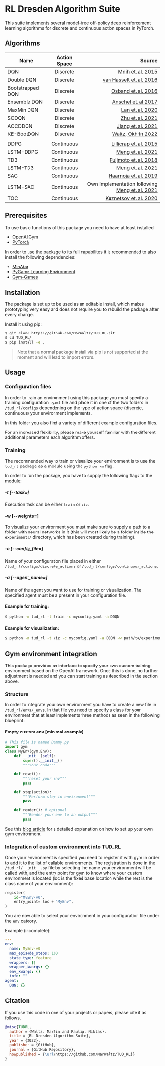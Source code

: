 # RL Dresden Algorithm Suite

This suite implements several model-free off-policy deep reinforcement learning algorithms for discrete and continuous action spaces in PyTorch.

## Algorithms

| Name             | Action Space |                                                                                                  Source |
| ---------------- | :----------: | ------------------------------------------------------------------------------------------------------: |
| DQN              |   Discrete   |                                        [Mnih et. al. 2015](https://www.nature.com/articles/nature14236) |
| Double DQN       |   Discrete   |                              [van Hasselt et. al. 2016](https://dl.acm.org/doi/10.5555/3016100.3016191) |
| Bootstrapped DQN |   Discrete   |                                                 [Osband et. al. 2016](https://arxiv.org/abs/1602.04621) |
| Ensemble DQN     |   Discrete   |                                 [Anschel et. al 2017](http://proceedings.mlr.press/v70/anschel17a.html) |
| MaxMin DQN       |   Discrete   |                                                    [Lan et. al. 2020](https://arxiv.org/abs/2002.06487) |
| SCDQN            |   Discrete   |                                [Zhu et. al. 2021](https://www.aaai.org/AAAI21Papers/AAAI-3820.ZhuR.pdf) |
| ACCDDQN          |   Discrete   |                                                  [Jiang et. al. 2021](https://arxiv.org/abs/2105.00704) |
| KE-BootDQN       |   Discrete   |                                                  [Waltz, Okhrin 2022](https://arxiv.org/abs/2201.08078) |
|                  |
| DDPG             |  Continuous  |                                              [Lillicrap et. al. 2015](https://arxiv.org/abs/1509.02971) |
| LSTM-DDPG        |  Continuous  |                              [Meng et. al. 2021](https://ieeexplore.ieee.org/abstract/document/9636140) |
| TD3              |  Continuous  |                             [Fujimoto et. al. 2018](https://proceedings.mlr.press/v80/fujimoto18a.html) |
| LSTM-TD3         |  Continuous  |                              [Meng et. al. 2021](https://ieeexplore.ieee.org/abstract/document/9636140) |
| SAC              |  Continuous  |                                               [Haarnoja et. al. 2019](https://arxiv.org/abs/1812.05905) |
| LSTM-SAC         |  Continuous  | Own Implementation following [Meng et. al. 2021](https://ieeexplore.ieee.org/abstract/document/9636140) |
| TQC              |  Continuous  |                           [Kuznetsov et. al. 2020](http://proceedings.mlr.press/v119/kuznetsov20a.html) |

## Prerequisites

To use basic functions of this package you need to have at least installed

- [OpenAI Gym](https://github.com/openai/gym)
- [PyTorch](https://github.com/pytorch/pytorch)

In order to use the package to its full capabilites it is recommended to also install the following dependencies:

- [MinAtar](https://github.com/kenjyoung/MinAtar)
- [PyGame Learning Environment](https://pygame-learning-environment.readthedocs.io/en/latest/user/games.html)
- [Gym-Games](https://github.com/qlan3/gym-games)

## Installation

The package is set up to be used as an editable install, which makes prototyping very easy and does not require you to rebuild the package after every change.

Install it using pip:

```bash
$ git clone https://github.com/MarWaltz/TUD_RL.git
$ cd TUD_RL/
$ pip install -e .
```

> Note that a normal package install via pip is not supported at the moment and will lead to import errors.

## Usage

### Configuration files

In order to train an environment using this package you must specify a training configuration `.yaml` file and place it in one of the two folders in `/tud_rl/configs` dependening on the type of action space (discrete, continuous) your environment implements.

In this folder you also find a variety of different example configuration files.

For an increased flexibility, please make yourself familiar with the different additional parameters each algorithm offers.

### Training

The recommended way to train or visualize your environment is to use the `tud_rl` package as a module using the `python -m` flag.

In order to run the package, you have to supply the following flags to the module:

##### -t [--task=]

Execution task can be either `train` or `viz`. 

#### -w [--weights=]

To visualize your environment you must make sure to supply a path to a folder with neural networks in it (this will most likely be a folder inside the `experiments/` directory, which has been created during training).


##### -c [--config_file=]

Name of your configuration file placed in either `/tud_rl/configs/discrete_actions` or `/tud_rl/configs/continuous_actions`.

##### -a [--agent_name=]

Name of the agent you want to use for training or visualization. The specified agent must be a present in your configuration file.

#### Example for training:

```bash
$ python -m tud_rl -t train -c myconfig.yaml -a DDQN
```

#### Example for visualization:

```bash
$ python -m tud_rl -t viz -c myconfig.yaml -a DDQN -w path/to/experiment
```

## Gym environment integration

This package provides an interface to specify your own custom training environment based on the OpenAI framework. Once this is done, no further adjustment is needed and you can start training as described in the section above.

### Structure

In order to integrate your own environment you have to create a new file in `/tud_rl/envs/_envs`. In that file you need to specify a class for your environment that at least implements three methods as seen in the following blueprint:

#### Empty custom env [minimal example]

```python
# This file is named Dummy.py
import gym
class MyEnv(gym.Env):
    def __init__(self):
        super().__init__()
        """Your code"""

    def reset():
        """reset your env"""
        pass

    def step(action):
        """Perform step in environment"""
        pass

    def render(): # optional
        """Render your env to an output"""
        pass
```

See this [blog article](https://towardsdatascience.com/beginners-guide-to-custom-environments-in-openai-s-gym-989371673952) for a detailed explanation on how to set up your own gym environment

### Integration of custom environment into TUD_RL

Once your environment is specified you need to register it with gym in order to add it to the list of callable environments. The registration is done in the `/tud_rl/__init__.py` file by selecting the name your environment will be called with, and the entry point for gym to know where your custom environment is located (loc is the fixed base location while the rest is the class name of your environment):

```python
register(
    id="MyEnv-v0",
    entry_point= loc + "MyEnv",
)
```

You are now able to select your environment in your configuration file under the `env` cateory.

Example (incomplete):

```yaml
---
env:
  name: MyEnv-v0
  max_episode_steps: 100
  state_type: feature
  wrappers: []
  wrapper_kwargs: {}
  env_kwargs: {}
  info: ""
agent:
  DQN: {}
```

## Citation

If you use this code in one of your projects or papers, please cite it as follows.

```bibtex
@misc{TUDRL,
  author = {Waltz, Martin and Paulig, Niklas},
  title = {RL Dresden Algorithm Suite},
  year = {2022},
  publisher = {GitHub},
  journal = {GitHub Repository},
  howpublished = {\url{https://github.com/MarWaltz/TUD_RL}}
}
```
